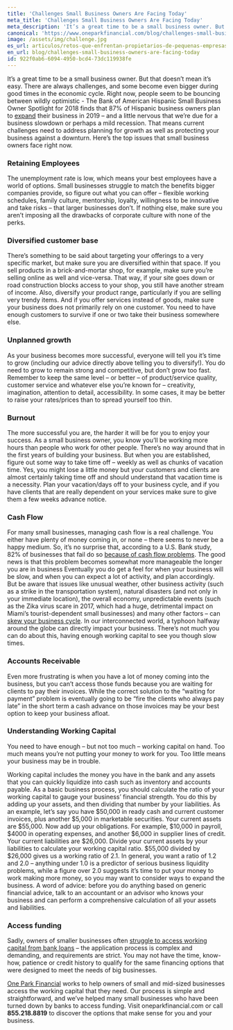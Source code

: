 ```yaml
---
title: 'Challenges Small Business Owners Are Facing Today'
meta_title: 'Challenges Small Business Owners Are Facing Today'
meta_description: 'It’s a great time to be a small business owner. But that doesn’t mean it’s easy. There are always challenges, and some become even bigger during good times in the economic cycle.'
canonical: 'https://www.oneparkfinancial.com/blog/challenges-small-business-owners-are-facing-today'
image: /assets/img/challenge.jpg
es_url: articulos/retos-que-enfrentan-propietarios-de-pequenas-empresas
en_url: blog/challenges-small-business-owners-are-facing-today
id: 922f0ab6-6094-4950-bcd4-73dc119938fe
---
```

It’s a great time to be a small business owner. But that doesn’t mean it’s easy. There are always challenges, and some become even bigger during good times in the economic cycle. Right now, people seem to be bouncing between wildly optimistic - The Bank of American Hispanic Small Business Owner Spotlight for 2018 finds that 87% of Hispanic business owners plan to [expand](https://smallbiztrends.com/2019/03/hispanic-entrepreneurs.html) their business in 2019 – and a little nervous that we’re due for a business slowdown or perhaps a mild recession. That means current challenges need to address planning for growth as well as protecting your business against a downturn. Here’s the top issues that small business owners face right now. 

### Retaining Employees

The unemployment rate is low, which means your best employees have a world of options. Small businesses struggle to match the benefits bigger companies provide, so figure out what you can offer – flexible working schedules, family culture, mentorship, loyalty, willingness to be innovative and take risks – that larger businesses don’t. If nothing else, make sure you aren’t imposing all the drawbacks of corporate culture with none of the perks.

### Diversified customer base

There’s something to be said about targeting your offerings to a very specific market, but make sure you are diversified within that space. If you sell products in a brick-and-mortar shop, for example, make sure you’re selling online as well and vice-versa. That way, if your site goes down or road construction blocks access to your shop, you still have another stream of income. Also, diversify your product range, particularly if you are selling very trendy items. And if you offer services instead of goods, make sure your business does not primarily rely on one customer. You need to have enough customers to survive if one or two take their business somewhere else. 

### Unplanned growth

As your business becomes more successful, everyone will tell you it’s time to grow (including our advice directly above telling you to diversify!). You do need to grow to remain strong and competitive, but don’t grow too fast. Remember to keep the same level – or better – of product/service quality, customer service and whatever else you’re known for – creativity, imagination, attention to detail, accessibility. In some cases, it may be better to raise your rates/prices than to spread yourself too thin. 

### Burnout

The more successful you are, the harder it will be for you to enjoy your success. As a small business owner, you know you’ll be working more hours than people who work for other people. There’s no way around that in the first years of building your business. But when you are established, figure out some way to take time off – weekly as well as chunks of vacation time. Yes, you might lose a little money but your customers and clients are almost certainly taking time off and should understand that vacation time is a necessity. Plan your vacation/days off to your business cycle, and if you have clients that are really dependent on your services make sure to give them a few weeks advance notice. 

### Cash Flow

For many small businesses, managing cash flow is a real challenge. You either have plenty of money coming in, or none – there seems to never be a happy medium. So, it’s no surprise that, according to a U.S. Bank study, 82% of businesses that fail do so [because of cash flow problems](https://www.entrepreneur.com/article/187366). The good news is that this problem becomes somewhat more manageable the longer you are in business Eventually you do get a feel for when your business will be slow, and when you can expect a lot of activity, and plan accordingly. But be aware that issues like unusual weather, other business activity (such as a strike in the transportation system), natural disasters (and not only in your immediate location), the overall economy, unpredictable events (such as the Zika virus scare in 2017, which had a huge, detrimental impact on Miami’s tourist-dependent small businesses) and many other factors – can [skew your business cycle](https://www.oneparkfinancial.com/blog/business-owners-overcome-biggest-financial-challenges). In our interconnected world, a typhoon halfway around the globe can directly impact your business. There’s not much you can do about this, having enough working capital to see you though slow times. 

### Accounts Receivable

Even more frustrating is when you have a lot of money coming into the business, but you can’t access those funds because you are waiting for clients to pay their invoices. While the correct solution to the “waiting for payment” problem is eventually going to be “fire the clients who always pay late” in the short term a cash advance on those invoices may be your best option to keep your business afloat. 

### Understanding Working Capital

You need to have enough – but not too much – working capital on hand. Too much means you’re not putting your money to work for you. Too little means your business may be in trouble. 

Working capital includes the money you have in the bank and any assets that you can quickly liquidize into cash such as inventory and accounts payable. As a basic business process, you should calculate the ratio of your working capital to gauge your business’ financial strength. You do this by adding up your assets, and then dividing that number by your liabilities. As an example, let’s say you have $50,000 in ready cash and current customer invoices, plus another $5,000 in marketable securities. Your current assets are $55,000. Now add up your obligations. For example, $10,000 in payroll, $4000 in operating expenses, and another $6,000 in supplier lines of credit. Your current liabilities are $26,000. Divide your current assets by your liabilities to calculate your working capital ratio. $55,000 divided by $26,000 gives us a working ratio of 2.1. In general, you want a ratio of 1.2 and 2.0 – anything under 1.0 is a predictor of serious business liquidity problems, while a figure over 2.0 suggests it’s time to put your money to work making more money, so you may want to consider ways to expand the business. A word of advice: before you do anything based on generic financial advice, talk to an accountant or an advisor who knows your business and can perform a comprehensive calculation of all your assets and liabilities.

### Access funding

Sadly, owners of smaller businesses often [struggle to access working capital from bank loans](https://www.oneparkfinancial.com/pre-qualification) – the application process is complex and demanding, and requirements are strict. You may not have the time, know-how, patience or credit history to qualify for the same financing options that were designed to meet the needs of big businesses. 

[One Park Financial](https://www.oneparkfinancial.com/faq) works to help owners of small and mid-sized businesses access the working capital that they need. Our process is simple and straightforward, and we’ve helped many small businesses who have been turned down by banks to access funding. Visit oneparkfinancial.com or call **855.218.8819** to discover the options that make sense for you and your business.
